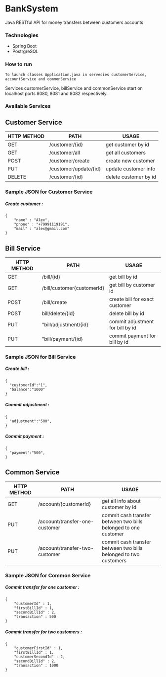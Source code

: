 # BankSystem

Java RESTful API for money transfers between customers accounts

### Technologies
- Spring Boot
- PostrgreSQL


### How to run
```
To launch classes Application.java in servecies customerService, accountService and commonService
```

Services customerService, billService and commonService start on localhost ports 8080, 8081 and 8082 respectively. 


### Available Services

## Сustomer Service
| HTTP METHOD | PATH | USAGE |
| -----------| ------ | ------ |
| GET | /customer/{id} | get customer by id | 
| GET | /customer/all | get all customers | 
| POST | /customer/create | create new customer | 
| PUT | /customer/update/{id}| update customer info | 
| DELETE | /customer/{id} | delete customer by id | 

### Sample JSON for Сustomer Service
##### Create customer : 
```
{
	"name" : "Alex",
	"phone" : "+79991119191",
	"mail" : "alex@gmail.com"
}
```

## Bill Service
| HTTP METHOD | PATH | USAGE |
| -----------| ------ | ------ |
| GET | /bill/{id} | get bill by id | 
| GET | /bill/customer{customerId} | get bill by customer id | 
| POST | /bill/create | create bill for exact customer | 
| POST | bill/delete/{id} | delete bill by id | 
| PUT | "bill/adjustment/{id} | commit adjustment for bill by id | 
| PUT | "bill/payment/{id} | commit payment for bill by id | 

### Sample JSON for Bill Service
##### Create bill : 
```
{  
  "customerId":"1",
  "balance":"1000"
}
```

##### Commit adjustment : 
```
{  
  "adjustment":"500",
} 
```

##### Commit payment : 
```
{  
  "payment":"500",
} 
```

## Common Service
| HTTP METHOD | PATH | USAGE |
| -----------| ------ | ------ |
| GET | /account/{customerId} | get all info about customer by id | 
| PUT | /account/transfer-one-customer | commit cash transfer between two bills belonged to one customer  | 
| PUT | /account/transfer-two-customer | commit cash transfer between two bills belonged to two customers  | 

### Sample JSON for Common Service
##### Commit transfer for one customer : 
```
{
	"customerId" : 1,
	"firstBillId" : 1,
	"secondBillId" : 2,
	"transaction" : 500
}
```

##### Commit transfer for two customers : 
```
{
	"customerFirstId" : 1,
	"firstBillId" : 1,
	"customerSecondId" : 2,
	"secondBillId" : 2,
	"transaction" : 1000
}
```
